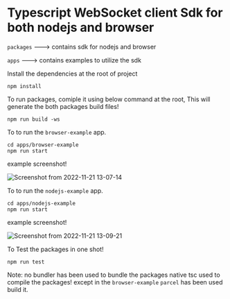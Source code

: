 # Typescript WebSocket client Sdk for both nodejs and browser

`packages` ---> contains sdk for nodejs and browser

`apps` ---> contains examples to utilize the sdk

Install the dependencies at the root of project

```
npm install
```

To run packages, comiple it using below command at the root, This will generate the both packages build files!

```
npm run build -ws
```


 To to run the `browser-example` app.

```
cd apps/browser-example
npm run start
```
example screenshot!

![Screenshot from 2022-11-21 13-07-14](https://user-images.githubusercontent.com/43663027/203049807-dbbf4916-cadc-4c34-b72e-30151f4896c2.png)


To to run the `nodejs-example` app.

```
cd apps/nodejs-example
npm run start
```
example screenshot!

![Screenshot from 2022-11-21 13-09-21](https://user-images.githubusercontent.com/43663027/203050390-9fcce71c-2452-4f47-aa46-d43cd66a4679.png)

To Test the packages in one shot!
```
npm run test
```

Note: no bundler has been used to bundle the packages native tsc used to compile the packages! 
except in the `browser-example` `parcel` has been used build it.


